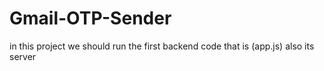 # Gmail-OTP-Sender
in this project we should run the first backend code that is (app.js) also its server 
